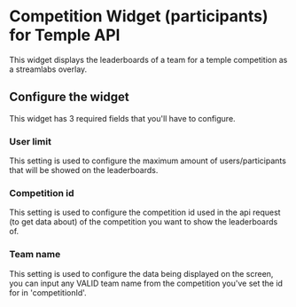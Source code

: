 # Competition Widget (participants) for Temple API
This widget displays the leaderboards of a team for a temple competition as a streamlabs overlay.

## Configure the widget
This widget has 3 required fields that you'll have to configure.

### User limit
This setting is used to configure the maximum amount of users/participants that will be showed on the leaderboards.

### Competition id
This setting is used to configure the competition id used in the api request (to get data about) of the competition you want to show the leaderboards of.

### Team name
This setting is used to configure the data being displayed on the screen, you can input any VALID team name from the competition you've set the id for in 'competitionId'.